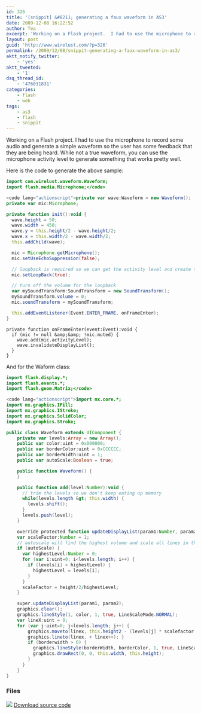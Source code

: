 ```yaml
---
id: 326
title: '[snippit] &#8211; generating a faux waveform in AS3'
date: 2009-12-08 16:22:52
author: Tea
excerpt: 'Working on a Flash project.  I had to use the microphone to record some audio and generate a simple waveform so the user has some feedback that they are being heard.  While not a true waveform, you can use the microphone activity level to generate something that works pretty well. '
layout: post
guid: 'http://www.wirelust.com/?p=326'
permalink: /2009/12/08/snippit-generating-a-faux-waveform-in-as3/
aktt_notify_twitter:
    - 'yes'
aktt_tweeted:
    - '1'
dsq_thread_id:
    - '476031831'
categories:
    - flash
    - web
tags:
    - as3
    - flash
    - snippit
---
```


Working on a Flash project. I had to use the microphone to record some audio and generate a simple waveform so the user has some feedback that they are being heard. While not a true waveform, you can use the microphone activity level to generate something that works pretty well.

Here is the code to generate the above sample:

```actionscript
import com.wirelust.waveform.Waveform;
import flash.media.Microphone;</code>

<code lang="actionscript">private var wave:Waveform = new Waveform();
private var mic:Microphone;

private function init():void {
  wave.height = 50;
  wave.width = 450;
  wave.y = this.height/2 - wave.height/2;
  wave.x = this.width/2 - wave.width/2;
  this.addChild(wave);

  mic = Microphone.getMicrophone();
  mic.setUseEchoSuppression(false);

  // loopback is required so we can get the activity level and create the waveform. - so stupid
  mic.setLoopBack(true);

  // turn off the volume for the loopback
  var mySoundTransform:SoundTransform = new SoundTransform();
  mySoundTransform.volume = 0;
  mic.soundTransform = mySoundTransform;

  this.addEventListener(Event.ENTER_FRAME, onFrameEnter);
}
```

```
private function onFrameEnter(event:Event):void {
  if (mic != null &amp;&amp; !mic.muted) {
    wave.add(mic.activityLevel);
    wave.invalidateDisplayList();
  }
}
```

And for the Waform class:

```actionscript
import flash.display.*;
import flash.events.*;
import flash.geom.Matrix;</code>

<code lang="actionscript">import mx.core.*;
import mx.graphics.IFill;
import mx.graphics.IStroke;
import mx.graphics.SolidColor;
import mx.graphics.Stroke;

public class Waveform extends UIComponent {
    private var levels:Array = new Array();
    public var color:uint = 0x000000;
    public var borderColor:uint = 0xCCCCCC;
    public var borderWidth:uint = 1;
    public var autoScale:Boolean = true;

    public function Waveform() { 
    }

    public function add(level:Number):void {
      // trim the levels so we don't keep eating up memory
      while(levels.length &gt; this.width) {
        levels.shift();
      }
      levels.push(level);
    }

    override protected function updateDisplayList(param1:Number, param2:Number) : void {
    var scaleFactor:Number = 1;
    // autoscale will find the highest volume and scale all lines in the display accordingly.
    if (autoScale) {
      var highestLevel:Number = 0;
      for (var i:uint=0; i<levels.length; i++) {
        if (levels[i] > highestLevel) {
          highestLevel = levels[i];
        }
      }
      scaleFactor = height/2/highestLevel;
    }

    super.updateDisplayList(param1, param2);
    graphics.clear();
    graphics.lineStyle(1, color, 1, true, LineScaleMode.NORMAL);
    var lineX:uint = 0;
    for (var j:uint=0; j<levels.length; j++) {
        graphics.moveto(linex, this.height2 - (levels[j] * scalefactor));
        graphics.lineto(linex, + linex++); }
        if (borderwidth > 0) {
          graphics.lineStyle(borderWidth, borderColor, 1, true, LineScaleMode.NORMAL);
          graphics.drawRect(0, 0, this.width, this.height);
        }
      }
    }
}
```

### Files

[![](http://www.wirelust.com/img/famfamicons/icons/page_white_put.png)](http://www.wirelust.com/examples/waveform/waveform.zip) [Download source code](http://www.wirelust.com/examples/waveform/waveform.zip)